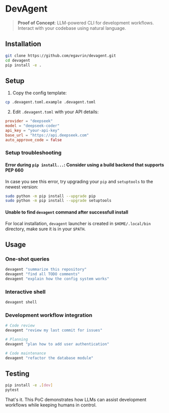 # DevAgent

> **Proof of Concept**: LLM-powered CLI for development workflows. Interact with your codebase using natural language.

## Installation

```bash
git clone https://github.com/egavrin/devagent.git
cd devagent
pip install -e .
```

## Setup

1. Copy the config template:
```bash
cp .devagent.toml.example .devagent.toml
```

2. Edit `.devagent.toml` with your API details:
```toml
provider = "deepseek"
model = "deepseek-coder"
api_key = "your-api-key"
base_url = "https://api.deepseek.com"
auto_approve_code = false
```

### Setup troubleshooting

#### Error during `pip install...`: Consider using a build backend that supports PEP 660

In case you see this error, try upgrading your `pip` and `setuptools` to the newest version:

```bash
sudo python -m pip install --upgrade pip
sudo python -m pip install --upgrade setuptools
```

#### Unable to find `devagent` command after successfull install

For local installation, `devagent` launcher is created in `$HOME/.local/bin` directory, make sure it is in your `$PATH`.

## Usage

### One-shot queries

```bash
devagent "summarize this repository"
devagent "find all TODO comments"
devagent "explain how the config system works"
```

### Interactive shell

```bash
devagent shell
```

### Development workflow integration

```bash
# Code review
devagent "review my last commit for issues"

# Planning
devagent "plan how to add user authentication"

# Code maintenance
devagent "refactor the database module"
```

## Testing

```bash
pip install -e .[dev]
pytest
```

That's it. This PoC demonstrates how LLMs can assist development workflows while keeping humans in control.
